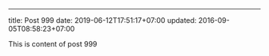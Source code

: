 ---
title: Post 999
date: 2019-06-12T17:51:17+07:00
updated: 2016-09-05T08:58:23+07:00

This is content of post 999